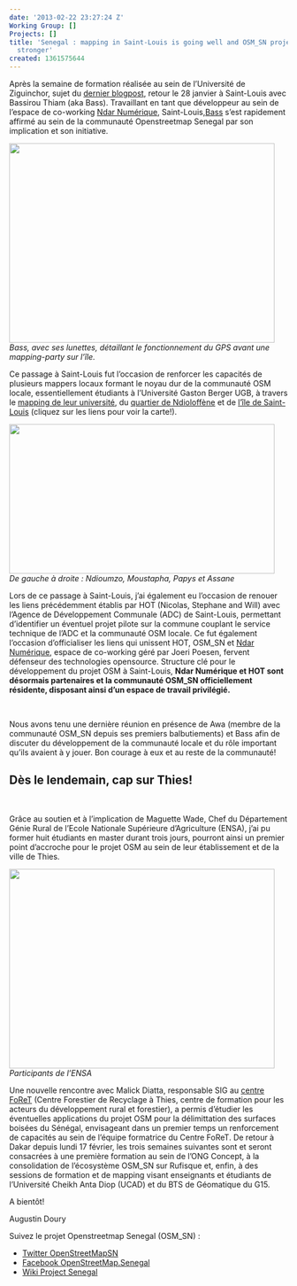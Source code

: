 ```yaml
---
date: '2013-02-22 23:27:24 Z'
Working Group: []
Projects: []
title: 'Senegal : mapping in Saint-Louis is going well and OSM_SN project getting
  stronger'
created: 1361575644
---
```

<p>Après la semaine de formation réalisée au sein de l’Université de Ziguinchor, sujet du <a href="http://hot.openstreetmap.org/updates/2013-01-31_la_communaut%C3%A9_osm_sn_s%E2%80%99%C3%A9tend_%C3%A0_la_casamance_s%C3%A9n%C3%A9gal">dernier blogpost</a>, retour le 28 janvier à Saint-Louis avec Bassirou Thiam (aka Bass).<!--break--> Travaillant en tant que développeur au sein de l’espace de co-working <a href="http://ndarnumerique.com/">Ndar Numérique</a>, Saint-Louis,<a href="http://www.openstreetmap.org/user/MisterBass">Bass</a> s’est rapidement affirmé au sein de la communauté Openstreetmap Senegal par son implication et son initiative.</p>
<p><img class="image-large" src="/sites/default/files/styles/large/public/IMAGE%201bis_1_0.JPG?itok=5UxB15jM" alt="" width="480" height="360"><br><em>Bass, avec ses lunettes, détaillant le fonctionnement du GPS avant une mapping-party sur l’île.</em></p>
<p>Ce passage à Saint-Louis fut l’occasion de renforcer les capacités de plusieurs mappers locaux formant le noyau dur de la communauté OSM locale, essentiellement étudiants à l’Université Gaston Berger UGB, à travers le <a href="http://www.openstreetmap.org/?lat=16.0605&amp;lon=-16.42503&amp;zoom=15&amp;layers=M">mapping de leur université</a>, du <a href="http://www.openstreetmap.org/?lat=16.02111&amp;lon=-16.4867&amp;zoom=16&amp;layers=M"> quartier de Ndioloffène</a> et de <a href="http://www.openstreetmap.org/?lat=16.0289&amp;lon=-16.50357&amp;zoom=15&amp;layers=M"> l’île de Saint-Louis</a> (cliquez sur les liens pour voir la carte!).</p>
<p><img class="image-large" src="/sites/default/files/styles/large/public/IMAGE%202_1_0.JPG?itok=-zA3HG6y" alt="" width="480" height="270"><br><em>De gauche à droite : Ndioumzo, Moustapha, Papys et Assane</em></p>
<p>Lors de ce passage à Saint-Louis, j’ai également eu l’occasion de renouer les liens précédemment établis par HOT (Nicolas, Stephane and Will) avec l’Agence de Développement Communale (ADC) de Saint-Louis, permettant d’identifier un éventuel projet pilote sur la commune couplant le service technique de l’ADC et la communauté OSM locale. Ce fut également l’occasion d’officialiser les liens qui unissent HOT, OSM_SN et <a href="http://ndarnumerique.com/">Ndar Numérique</a>, espace de co-working géré par Joeri Poesen, fervent défenseur des technologies opensource. Structure clé pour le développement du projet OSM à Saint-Louis, <strong>Ndar Numérique et HOT sont désormais partenaires et la communauté OSM_SN officiellement résidente, disposant ainsi d’un espace de travail privilégié.</strong></p>
<p>&nbsp;</p>
<p>Nous avons tenu une dernière réunion en présence de Awa (membre de la communauté OSM_SN depuis ses premiers balbutiements) et Bass afin de discuter du développement de la communauté locale et du rôle important qu’ils avaient à y jouer. Bon courage à eux et au reste de la communauté!</p>
<h2>Dès le lendemain, cap sur Thies!</h2>
<p>&nbsp;</p>
<p>Grâce au soutien et à l’implication de Maguette Wade, Chef du Département Génie Rural de l’Ecole Nationale Supérieure d’Agriculture (ENSA), j’ai pu former huit étudiants en master durant trois jours, pourront ainsi un premier point d’accroche pour le projet OSM au sein de leur établissement et de la ville de Thies.</p>
<p><img class="image-large" src="/sites/default/files/styles/large/public/IMAGE%203_1_0.png?itok=uS3bIQAF" alt="" width="480" height="360"><br><em>Participants de l’ENSA</em></p>
<p>Une nouvelle rencontre avec Malick Diatta, responsable SIG au <a href="http://www.environnement.gouv.sn/article.php3?id_article=137">centre FoReT</a> (Centre Forestier de Recyclage à Thies, centre de formation pour les acteurs du développement rural et forestier), a permis d’étudier les éventuelles applications du projet OSM pour la délimittation des surfaces boisées du Sénégal, envisageant dans un premier temps un renforcement de capacités au sein de l’équipe formatrice du Centre FoReT. De retour à Dakar depuis lundi 17 février, les trois semaines suivantes sont et seront consacrées à une première formation au sein de l’ONG Concept, à la consolidation de l’écosystème OSM_SN sur Rufisque et, enfin, à des sessions de formation et de mapping visant enseignants et étudiants de l’Université Cheikh Anta Diop (UCAD) et du BTS de Géomatique du G15.</p>
<p>A bientôt!</p>
<p>Augustin Doury</p>
<p>Suivez le projet Openstreetmap Senegal (OSM_SN) :</p>
<ul>
<li><a href="https://twitter.com/OpenStreetMapSn">Twitter OpenStreetMapSN</a></li>
<li><a href="https://www.facebook.com/OpenStreetMap.Senegal">Facebook OpenStreetMap.Senegal</a></li>
<li><a href="http://wiki.openstreetmap.org/wiki/WikiProject_Senegal">Wiki Project Senegal</a></li>
</ul>
